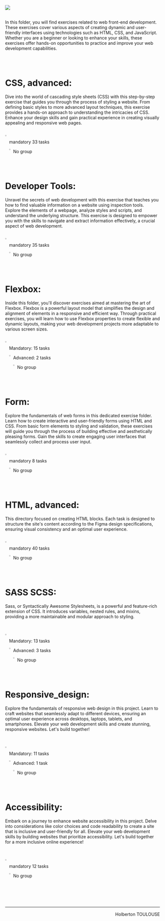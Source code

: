 <img src="https://github.com/TessierV/holbertonschool-web_front_end/assets/113889290/284f4524-2219-463a-8732-a0da7ce6353f" />
<br>
<br>

<p>In this folder, you will find exercises related to web front-end development. These exercises cover various aspects of creating dynamic and user-friendly interfaces using technologies such as HTML, CSS, and JavaScript. Whether you are a beginner or looking to enhance your skills, these exercises offer hands-on opportunities to practice and improve your web development capabilities.</p>

<br><br>  
<h1  align="left">CSS, advanced:</h1>
<p>Dive into the world of cascading style sheets (CSS) with this step-by-step exercise that guides you through the process of styling a website. From defining basic styles to more advanced layout techniques, this exercise provides a hands-on approach to understanding the intricacies of CSS. Enhance your design skills and gain practical experience in creating visually appealing and responsive web pages.
</p>
<br> 
<img align="left" width="2%" alt="Github" src="https://github.com/TessierV/TessierV/assets/113889290/75f76703-549a-45ed-8091-9fdc76ed72eb" />
<p align="left">mandatory 33 tasks</p>
<img align="left" width="2%" alt="Github" src="https://github.com/TessierV/TessierV/assets/113889290/f68c3441-c4fe-4af2-90db-a0eb69922241" />
<p align="left">No group</p>
<br><br>

<h1  align="left">Developer Tools:</h1>
<p>Unravel the secrets of web development with this exercise that teaches you how to find valuable information on a website using inspection tools. Explore the elements of a webpage, analyze styles and scripts, and understand the underlying structure. This exercise is designed to empower you with the skills to navigate and extract information effectively, a crucial aspect of web development.</p>
<br> 
<img align="left" width="2%" alt="Github" src="https://github.com/TessierV/TessierV/assets/113889290/75f76703-549a-45ed-8091-9fdc76ed72eb" />
<p align="left">mandatory 35 tasks</p>
<img align="left" width="2%" alt="Github" src="https://github.com/TessierV/TessierV/assets/113889290/f68c3441-c4fe-4af2-90db-a0eb69922241" />
<p align="left">No group</p>
<br><br>

<h1  align="left">Flexbox:</h1>
<p>Inside this folder, you'll discover exercises aimed at mastering the art of Flexbox. Flexbox is a powerful layout model that simplifies the design and alignment of elements in a responsive and efficient way. Through practical exercises, you will learn how to use Flexbox properties to create flexible and dynamic layouts, making your web development projects more adaptable to various screen sizes.</p>
<br> 
<img align="left" width="2%" alt="Github" src="https://github.com/TessierV/TessierV/assets/113889290/75f76703-549a-45ed-8091-9fdc76ed72eb" />
<p align="left">Mandatory: 15 tasks</p>
<img align="left" width="2%" alt="Github" src="https://github.com/TessierV/TessierV/assets/113889290/75f76703-549a-45ed-8091-9fdc76ed72eb" />
<p align="left">Advanced: 2 tasks</p>
<img align="left" width="2%" alt="Github" src="https://github.com/TessierV/TessierV/assets/113889290/f68c3441-c4fe-4af2-90db-a0eb69922241" />
<p align="left">No group</p>
<br><br>

<h1  align="left">Form:</h1>
<p>Explore the fundamentals of web forms in this dedicated exercise folder. Learn how to create interactive and user-friendly forms using HTML and CSS. From basic form elements to styling and validation, these exercises will guide you through the process of building effective and aesthetically pleasing forms. Gain the skills to create engaging user interfaces that seamlessly collect and process user input.
</p>
<br> 
<img align="left" width="2%" alt="Github" src="https://github.com/TessierV/TessierV/assets/113889290/75f76703-549a-45ed-8091-9fdc76ed72eb" />
<p align="left">mandatory 8 tasks</p>
<img align="left" width="2%" alt="Github" src="https://github.com/TessierV/TessierV/assets/113889290/f68c3441-c4fe-4af2-90db-a0eb69922241" />
<p align="left">No group</p>
<br><br>

<h1  align="left">HTML, advanced:</h1>
<p>This directory focused on creating HTML blocks. Each task is designed to structure the site's content according to the Figma design specifications, ensuring visual consistency and an optimal user experience.</p>
<br>
<img align="left" width="2%" alt="Github" src="https://github.com/TessierV/TessierV/assets/113889290/75f76703-549a-45ed-8091-9fdc76ed72eb" />
<p align="left">mandatory 40 tasks</p>
<img align="left" width="2%" alt="Github" src="https://github.com/TessierV/TessierV/assets/113889290/f68c3441-c4fe-4af2-90db-a0eb69922241" />
<p align="left">No group</p>
<br><br>

<h1  align="left">SASS SCSS:</h1>
<p>Sass, or Syntactically Awesome Stylesheets, is a powerful and feature-rich extension of CSS.
It introduces variables, nested rules, and mixins, providing a more maintainable and modular approach to styling.</p>
<br><br>
<img align="left" width="2%" alt="Github" src="https://github.com/TessierV/TessierV/assets/113889290/75f76703-549a-45ed-8091-9fdc76ed72eb" />
<p align="left">Mandatory: 13 tasks</p>
<img align="left" width="2%" alt="Github" src="https://github.com/TessierV/TessierV/assets/113889290/75f76703-549a-45ed-8091-9fdc76ed72eb" />
<p align="left">Advanced: 3 tasks</p>
<img align="left" width="2%" alt="Github" src="https://github.com/TessierV/TessierV/assets/113889290/f68c3441-c4fe-4af2-90db-a0eb69922241" />
<p align="left">No group</p>
<br><br>

<h1  align="left">Responsive_design:</h1>
<p>Explore the fundamentals of responsive web design in this project. Learn to craft websites that seamlessly adapt to different devices, ensuring an optimal user experience across desktops, laptops, tablets, and smartphones. Elevate your web development skills and create stunning, responsive websites. Let's build together!</p>
<br><br>
<img align="left" width="2%" alt="Github" src="https://github.com/TessierV/TessierV/assets/113889290/75f76703-549a-45ed-8091-9fdc76ed72eb" />
<p align="left">Mandatory: 11 tasks</p>
<img align="left" width="2%" alt="Github" src="https://github.com/TessierV/TessierV/assets/113889290/75f76703-549a-45ed-8091-9fdc76ed72eb" />
<p align="left">Advanced: 1 task</p>
<img align="left" width="2%" alt="Github" src="https://github.com/TessierV/TessierV/assets/113889290/f68c3441-c4fe-4af2-90db-a0eb69922241" />
<p align="left">No group</p>
<br><br>

<h1  align="left">Accessibility:</h1>
<p>Embark on a journey to enhance website accessibility in this project. Delve into considerations like color choices and code readability to create a site that is inclusive and user-friendly for all. Elevate your web development skills by building websites that prioritize accessibility. Let's build together for a more inclusive online experience!</p>
<br><br>
<img align="left" width="2%" alt="Github" src="https://github.com/TessierV/TessierV/assets/113889290/75f76703-549a-45ed-8091-9fdc76ed72eb" />
<p align="left">mandatory 12 tasks</p>
<img align="left" width="2%" alt="Github" src="https://github.com/TessierV/TessierV/assets/113889290/75f76703-549a-45ed-8091-9fdc76ed72eb" />
<p align="left">No group</p>
<br><br>

<br/><hr>
<p align="right">Holberton TOULOUSE</p>
